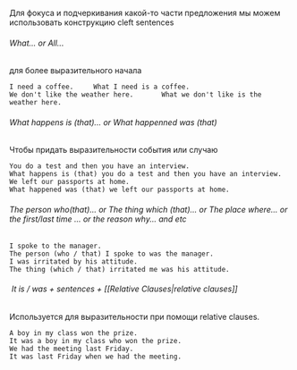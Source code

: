 Для фокуса и подчеркивания какой-то части предложения мы можем использовать конструкцию cleft sentences

###### What... or All...
для более выразительного начала
```
I need a coffee.     What I need is a coffee.  
We don't like the weather here.       What we don't like is the weather here.
```

###### What happens is (that)... or What happenned was (that)
Чтобы придать выразительности события или случаю

```
You do a test and then you have an interview.   
What happens is (that) you do a test and then you have an interview.  
We left our passports at home.     
What happened was (that) we left our passports at home.
```


###### The person who(that)... or The thing which (that)... or The place where... or the first/last time ... or the reason why... and etc

```
I spoke to the manager.            
The person (who / that) I spoke to was the manager.  
I was irritated by his attitude.           
The thing (which / that) irritated me was his attitude.
```

######  _It is / was_ + sentences + [[Relative Clauses|relative clauses]]

Используется для выразительности при помощи relative clauses.
```
A boy in my class won the prize.  
It was a boy in my class who won the prize.  
We had the meeting last Friday.  
It was last Friday when we had the meeting.
```